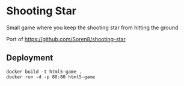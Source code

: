 # Shooting Star
Small game where you keep the shooting star from hitting the ground

Port of https://github.com/Soren8/shooting-star

## Deployment
```
docker build -t html5-game .
docker run -d -p 80:80 html5-game
```
